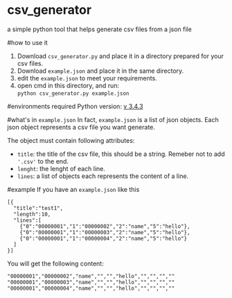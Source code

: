 # csv_generator
a simple python tool that helps generate csv files from a json file

#how to use it
1. Download `csv_generator.py` and place it in a directory prepared for your csv files.
2. Download `example.json` and place it in the same directory.
3. edit the `example.json` to meet your requirements.
4. open cmd in this directory, and run:  
      <code>python csv_generator.py example.json</code>

#environments required
Python version: [v 3.4.3](https://www.python.org/downloads/)

#what's in `example.json`
In fact, `example.json` is a list of json objects. Each json object represents a csv file you want generate.

The object must contain following attributes:
- `title`: the title of the csv file, this should be a string. Remeber not to add `'.csv'` to the end.
- `lenght`: the lenght of each line.
- `lines`: a list of objects each represents the content of a line.

#example
If you have an `example.json` like this

    [{
      "title":"test1",  
      "length":10,  
      "lines":[  
        {"0":"00000001","1":"00000002","2":"name","5":"hello"},  
        {"0":"00000001","1":"00000003","2":"name","5":"hello"},  
        {"0":"00000001","1":"00000004","2":"name","5":"hello"}  
      ]  
    }]
    
You will get the following content:

    "00000001","00000002","name","","","hello","","","",""
    "00000001","00000003","name","","","hello","","","",""
    "00000001","00000004","name","","","hello","","","",""
